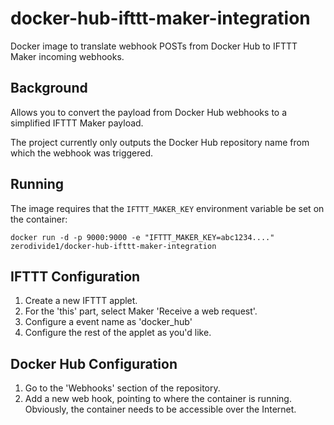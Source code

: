 # docker-hub-ifttt-maker-integration
Docker image to translate webhook POSTs from Docker Hub to IFTTT Maker incoming webhooks.

## Background
Allows you to convert the payload from Docker Hub webhooks to a simplified IFTTT Maker
payload.

The project currently only outputs the Docker Hub repository name from which the webhook
was triggered.

## Running
The image requires that the `IFTTT_MAKER_KEY` environment variable be set on the container:

```
docker run -d -p 9000:9000 -e "IFTTT_MAKER_KEY=abc1234...." zerodivide1/docker-hub-ifttt-maker-integration
```

## IFTTT Configuration
1. Create a new IFTTT applet.
2. For the 'this' part, select Maker 'Receive a web request'.
3. Configure a event name as 'docker_hub'
4. Configure the rest of the applet as you'd like.

## Docker Hub Configuration
1. Go to the 'Webhooks' section of the repository.
2. Add a new web hook, pointing to where the container is running. Obviously, the container
needs to be accessible over the Internet.
